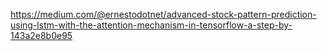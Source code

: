 https://medium.com/@ernestodotnet/advanced-stock-pattern-prediction-using-lstm-with-the-attention-mechanism-in-tensorflow-a-step-by-143a2e8b0e95
